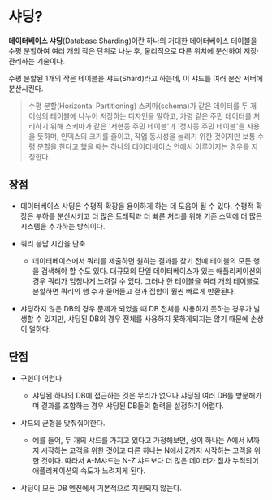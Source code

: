 # 샤딩? 



**데이터베이스 샤딩**(Database Sharding)이란 하나의 거대한 데이터베이스 테이블을 수평 분할하여 여러 개의 작은 단위로 나눈 후, 물리적으로 다른 위치에 분산하여 저장·관리하는 기술이다. 

수평 분할된 1개의 작은 테이블을 샤드(Shard)라고 하는데, 이 샤드를 여러 분산 서버에 분산시킨다.

> 수평 분할(Horizontal Partitioning)
스키마(schema)가 같은 데이터를 두 개 이상의 테이블에 나누어 저장하는 디자인을 말하고, 가령 같은 주민 데이터를 처리하기 위해 스키마가 같은 '서현동 주민 테이블'과 '정자동 주민 테이블'을 사용을 뜻하며, 인덱스의 크기를 줄이고, 작업 동시성을 늘리기 위한 것이지만 보통 수평 분할을 한다고 했을 때는 하나의 데이터베이스 안에서 이루어지는 경우를 지칭한다.


## 장점

- 데이터베이스 샤딩은 수평적 확장을 용이하게 하는 데 도움이 될 수 있다. 수평적 확장은 부하를 분산시키고 더 많은 트래픽과 더 빠른 처리를 위해 기존 스택에 더 많은 시스템을 추가하는 방식이다.

- 쿼리 응답 시간을 단축
	- 데이터베이스에서 쿼리를 제출하면 원하는 결과를 찾기 전에 테이블의 모든 행을 검색해야 할 수도 있다. 대규모의 단일 데이터베이스가 있는 애플리케이션의 경우 쿼리가 엄청나게 느려질 수 있다. 그러나 한 테이블을 여러 개의 테이블로 분할하면 쿼리의 행 수가 줄어들고 결과 집합이 훨씬 빠르게 반환된다.

- 샤딩하지 않은 DB의 경우 문제가 되었을 때 DB 전체를 사용하지 못하는 경우가 발생할 수 있지만, 샤딩된 DB의 경우 전체를 사용하지 못하게되지는 않기 때문에 손상이 덜하다.


## 단점

- 구현이 어렵다.
	- 샤딩된 하나의 DB에 접근하는 것은 무리가 없으나 샤딩된 여러 DB를 방문해가며 결과를 조합하는 경우 샤딩된 DB들의 협력을 설정하기 어렵다.


- 샤드의 균형을 맞춰줘야한다.
	- 예를 들어, 두 개의 샤드를 가지고 있다고 가정해보면, 성이 하나는 A에서 M까지 시작하는 고객을 위한 것이고 다른 하나는 N에서 Z까지 시작하는 고객을 위한 것이다. 따라서 A-M샤드는 N-Z 샤드보다 더 많은 데이터가 점차 누적되어 애플리케이션의 속도가 느려지게 된다. 

- 샤딩이 모든 DB 엔진에서 기본적으로 지원되지 않는다.
